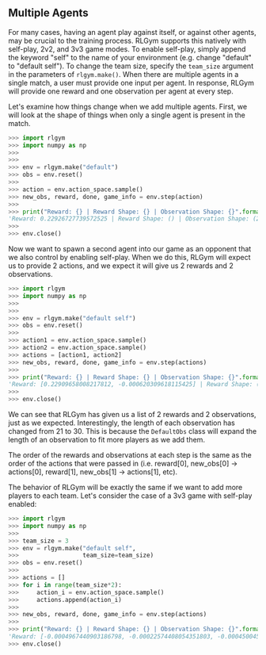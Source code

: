 ## Multiple Agents

For many cases, having an agent play against itself, or against other agents, may be crucial to the training process. RLGym supports this natively with self-play, 2v2, and 3v3 game modes. To enable self-play, simply append the keyword "self" to the name of your environment (e.g. change "default" to "default self"). To change the team size, specify the `team_size` argument in the parameters of `rlgym.make()`. When there are multiple agents in a single match, a user must provide one input per agent. In response, RLGym will provide one reward and one observation per agent at every step.

Let's examine how things change when we add multiple agents. First, we will look at the shape of things when only a single agent is present in the match.
```python
>>> import rlgym
>>> import numpy as np
>>> 
>>> 
>>> env = rlgym.make("default")
>>> obs = env.reset()
>>> 
>>> action = env.action_space.sample()
>>> new_obs, reward, done, game_info = env.step(action)
>>> 
>>> print("Reward: {} | Reward Shape: {} | Observation Shape: {}".format(reward, np.shape(reward), np.shape(new_obs)))
'Reward: 0.22926727739572525 | Reward Shape: () | Observation Shape: (21,)'
>>> 
>>> env.close()
```

Now we want to spawn a second agent into our game as an opponent that we also control by enabling self-play. When we do this, RLGym will expect us to provide 2 actions, and we expect it will give us 2 rewards and 2 observations.
```python
>>> import rlgym
>>> import numpy as np
>>> 
>>> 
>>> env = rlgym.make("default self")
>>> obs = env.reset()
>>> 
>>> action1 = env.action_space.sample()
>>> action2 = env.action_space.sample()
>>> actions = [action1, action2]
>>> new_obs, reward, done, game_info = env.step(actions)
>>> 
>>> print("Reward: {} | Reward Shape: {} | Observation Shape: {}".format(reward, np.shape(reward), np.shape(new_obs)))
'Reward: [0.22909658008217812, -0.000620309618115425] | Reward Shape: (2,) | Observation Shape: (2, 30)'
>>>
>>> env.close()
```
We can see that RLGym has given us a list of 2 rewards and 2 observations, just as we expected. Interestingly, the length of each observation has changed from 21 to 30. This is because the `DefaultObs` class will expand the length of an observation to fit more players as we add them.

The order of the rewards and observations at each step is the same as the order of the actions that were passed in (i.e. reward[0], new_obs[0] -> actions[0], reward[1], new_obs[1] -> actions[1], etc).

The behavior of RLGym will be exactly the same if we want to add more players to each team. Let's consider the case of a 3v3 game with self-play enabled:
```python
>>> import rlgym
>>> import numpy as np
>>> 
>>> team_size = 3
>>> env = rlgym.make("default self",
>>>                  team_size=team_size)
>>> obs = env.reset()
>>> 
>>> actions = []
>>> for i in range(team_size*2):
>>>     action_i = env.action_space.sample()
>>>     actions.append(action_i)
>>> 
>>> new_obs, reward, done, game_info = env.step(actions)
>>> 
>>> print("Reward: {} | Reward Shape: {} | Observation Shape: {}".format(reward, np.shape(reward), np.shape(new_obs)))
'Reward: [-0.0004967440903186798, -0.00022574408054351803, -0.00045004554688930515, -0.00045091726481914524, -0.00044998391568660737, -0.00045094705224037174] | Reward Shape (6,) | Observation Shape: (6, 66)'
>>> env.close()
```
